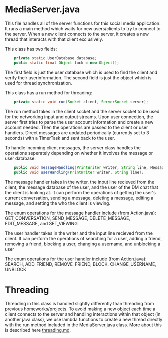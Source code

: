 # MediaServer.java
This file handles all of the server functions for this social media application. It runs a main method which waits for new users/clients to try to connect to the server. When a new client connects to the server, it creates a new thread that interacts with that client exclusively. 

This class has two fields: 
```java
    private static UserDatabase database;
    public static final Object lock = new Object();
```
The first field is just the user database which is used to find the client and verify their userinformation. The second field is just the object which is used for thread synchronization. 

This class has a run method for threading:
```java
    private static void run(Socket client, ServerSocket server);
```
The run method takes in the client socket and the server socket to be used for the networking input and output streams. Upon user connection, the server first tries to parse the user account information and create a new account needed. Then the operations are passed to the client or user handlers. Direct messages are updated periodically (currently set to 3 seconds) with a TimerTask and sent back to the user.


To handle incoming client messages, the server class handles the operations seperately depending on whether it involves the message or user database:
```java
    public void messageHandling(PrintWriter writer, String line, MessageDatabase database, User viewing);
    public void userHandling(PrintWriter writer, String line);
 ```

The message handler takes in the writer, the input line recieved from the client, the message database of the user, and the user of the DM chat that the client is looking at. It can perform the operations of getting the user's current conversation, sending a message, deleting a message, editing a message, and setting the who the client is viewing.

The enum operations for the message handler include (from Action.java): GET_CONVERSATION, SEND_MESSAGE, DELETE_MESSAGE, EDIT_MESSAGE, and SET_VIEWING

The user handler takes in the writer and the input line recieved from the client. It can perform the operations of searching for a user, adding a friend, removing a friend, blocking a user, changing a username, and unblocking a user

The enum operations for the user handler include (from Action.java): SEARCH, ADD_FRIEND, REMOVE_FRIEND, BLOCK, CHANGE_USERNAME, UNBLOCK

# Threading 
Threading in this class is handled slightly differently than threading from previous homeworks/projects. To avoid making a new object each time a client connects to the server and handling interactions within that object (in another java class), we use lambda functions to create a new thread directly with the run method included in the MediaServer.java class. More about this is described here [threading.md](threading.md).